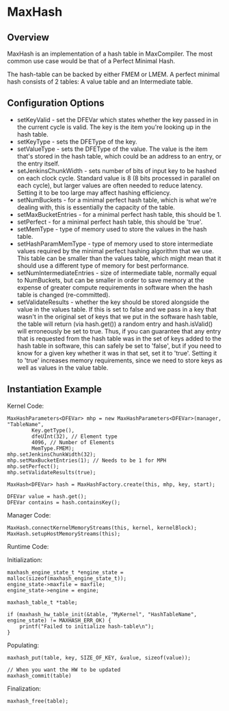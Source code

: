 MaxHash
========

Overview
---------

MaxHash is an implementation of a hash table in MaxCompiler.
The most common use case would be that of a Perfect Minimal Hash.

The hash-table can be backed by either FMEM or LMEM.
A perfect minimal hash consists of 2 tables: A value table and an Intermediate table.


Configuration Options
----------------------


* setKeyValid - set the DFEVar which states whether the key passed in in the current cycle is valid.  The key is the item you're looking up in the hash table.
* setKeyType - sets the DFEType of the key.
* setValueType - sets the DFEType of the value.  The value is the item that's stored in the hash table, which could be an address to an entry, or the entry itself.
* setJenkinsChunkWidth - sets number of bits of input key to be hashed on each clock cycle.  Standard value is 8 (8 bits processed in parallel on each cycle), but larger values are often needed to reduce latency.  Setting it to be too large may affect hashing efficiency.
* setNumBuckets - for a minimal perfect hash table, which is what we're dealing with, this is essentially the capacity of the table.
* setMaxBucketEntries - for a minimal perfect hash table, this should be 1.
* setPerfect - for a minimal perfect hash table, this should be 'true'.
* setMemType - type of memory used to store the values in the hash table.
* setHashParamMemType - type of memory used to store intermediate values required by the minimal perfect hashing algorithm that we use. This table can be smaller than the values table, which might mean that it should use a different type of memory for best performance.
* setNumIntermediateEntries - size of intermediate table, normally equal to NumBuckets, but can be smaller in order to save memory at the expense of greater compute requirements in software when the hash table is changed (re-committed).
* setValidateResults - whether the key should be stored alongside the value in the values table.  If this is set to false and we pass in a key that wasn't in the original set of keys that we put in the software hash table, the table will return (via hash.get()) a random entry and hash.isValid() will erroneously be set to true.  Thus, if you can guarantee that any entry that is requested from the hash table was in the set of keys added to the hash table in software, this can safely be set to 'false', but if you need to know for a given key whether it was in that set, set it to 'true'.  Setting it to 'true' increases memory requirements, since we need to store keys as well as values in the value table.

Instantiation Example
---------------------

Kernel Code:

```
MaxHashParameters<DFEVar> mhp = new MaxHashParameters<DFEVar>(manager, "TableName", 
		Key.getType(),
		dfeUInt(32), // Element type
		4096, // Number of Elements
		MemType.FMEM);
mhp.setJenkinsChunkWidth(32);
mhp.setMaxBucketEntries(1); // Needs to be 1 for MPH
mhp.setPerfect();
mhp.setValidateResults(true);

MaxHash<DFEVar> hash = MaxHashFactory.create(this, mhp, key, start);

DFEVar value = hash.get();
DFEVar contains = hash.containsKey();
```

Manager Code:

```
MaxHash.connectKernelMemoryStreams(this, kernel, kernelBlock);
MaxHash.setupHostMemoryStreams(this);
```

Runtime Code:

Initialization:
```
maxhash_engine_state_t *engine_state = malloc(sizeof(maxhash_engine_state_t));
engine_state->maxfile = maxfile;
engine_state->engine = engine;

maxhash_table_t *table;

if (maxhash_hw_table_init(&table, "MyKernel", "HashTableName", engine_state) != MAXHASH_ERR_OK) {
	printf("Failed to initialize hash-table\n");	
}
```

Populating:
```
maxhash_put(table, key, SIZE_OF_KEY, &value, sizeof(value));

// When you want the HW to be updated
maxhash_commit(table)
```

Finalization:
```
maxhash_free(table);
```
